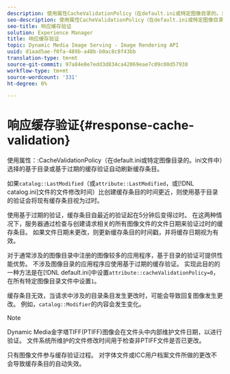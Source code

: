 ```yaml
---
description: 使用属性CacheValidationPolicy（在default.ini或特定图像目录的。ini文件中）选择的基于目录或基于过期的缓存验证自动刷新缓存条目。
seo-description: 使用属性CacheValidationPolicy（在default.ini或特定图像目录的。ini文件中）选择的基于目录或基于过期的缓存验证自动刷新缓存条目。
seo-title: 响应缓存验证
solution: Experience Manager
title: 响应缓存验证
topic: Dynamic Media Image Serving - Image Rendering API
uuid: d1aad5ae-f0fa-489b-a48b-b0ac8c8f43bb
translation-type: tm+mt
source-git-commit: 97a84e8e7edd3d834ca42069eae7c09c00d57938
workflow-type: tm+mt
source-wordcount: '331'
ht-degree: 0%

---
```



# 响应缓存验证{#response-cache-validation}

使用属性：:CacheValidationPolicy（在default.ini或特定图像目录的。ini文件中）选择的基于目录或基于过期的缓存验证自动刷新缓存条目。

如果`catalog::LastModified`（或`attribute::LastModified`，或[!DNL catalog.ini]文件的文件修改时间）比创建缓存条目的时间更近，则使用基于目录的验证会将现有缓存条目视为过时。

使用基于过期的验证，缓存条目自最近的验证起在5分钟后变得过时。 在这两种情况下，服务器通过检查与创建请求相关的所有图像文件的文件日期来验证过时的缓存条目。 如果文件日期未更改，则更新缓存条目的时间戳，并将缓存日期视为有效。

对于通常涉及的图像目录中注册的图像较多的应用程序，基于目录的验证可提供性能优势。 不涉及图像目录的应用程序应使用基于过期的缓存验证。 实现此目的的一种方法是在[!DNL default.ini]中设置`attribute::cacheValidationPolicy=0`，在所有特定图像目录文件中设置`1`。

缓存条目无效，当请求中涉及的目录条目发生更改时，可能会导致回复图像发生更改。 例如，`catalog::Modifier`的内容会发生变化。

>[!NOTE]
>
>Dynamic Media金字塔TIFF(PTIFF)图像会在文件头中内部维护文件日期，以进行验证。 文件系统所维护的文件修改时间用于检查非PTIFF文件是否已更改。

只有图像文件参与缓存验证过程。 对字体文件或ICC用户档案文件所做的更改不会导致缓存条目的自动失效。
